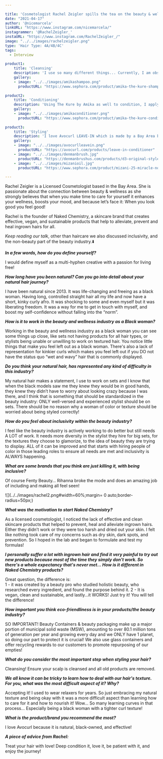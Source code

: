 ```yaml
---
 
title: 'Cosmetologist Rachel Zeigler spills the tea on the beauty & wellness industry as a black woman.'
date: "2021-04-17"
author: '@nicemarcela' 
linkURL: "https://www.instagram.com/nicemarcela/"
instagrammer: '@RachelZeigler_'
instaURL: "https://www.instagram.com/RachelZeigler_/"
image: "../../images/rachelzeigler.png"
type: 'Hair Type: 4A/4B/4C'
tags:
  - Interview
 
product1: 
    title: 'Cleansing'
    description: 'I use so many different things... Currently, I am obsessed with The Kure by Amika which helps to improve hair with each wash. I shampoo once a week or every other week, and I apply shampoo to scalp only!'
    gallery:
    - image: "../../images/amikashampoo.png"
      productURL: "https://www.sephora.com/product/amika-the-kure-shampoo-P468626"
 
product2: 
    title: 'Conditioning'
    description: 'Using The Kure by Amika as well to condition, I apply to mids to end and detangle whole head while hair is wet and conditioner is applied.'
    gallery:
    - image: "../../images/amikaconditioner.png"
      productURL: "https://www.sephora.com/product/amika-the-kure-conditioner-P468627"
 
product3: 
    title: 'Styling'
    description: 'I love Avocurl LEAVE-IN which is made by a Bay Area black woman! I apply the leave-in into my soaking wet hair and use a Denman brush to detangle + define curls, then I follow up with Mizani 25 miracle oil to seal in moisture!'
    gallery:
    - image: "../../images/avocurlleavein.png"
      productURL: "https://avocurl.com/products/leave-in-conditioner"
    - image: "../../images/denmanbrush.jpg"
      productURL: "https://denmanbrushus.com/products/d3-original-styler-7-row?variant=31964917334100"
    - image: "../../images/mizanioil.jpg"
      productURL: "https://www.sephora.com/product/mizani-25-miracle-nourishing-oil-P455842"
 
--- 
```


Rachel Zeigler is a Licensed Cosmetologist based in the Bay Area. She is passionate about the connection between beauty & wellness as she strongly believes that when you make time to care for yourself it enhances your wellness, boosts your mood, and because let’s face it: When you look good you feel good!

Rachel is the founder of Naked Chemistry, a skincare brand that creates effective, vegan, and sustainable products that help to alleviate, prevent and heal ingrown hairs for all.

*Keep reading our talk*, other than haircare we also discussed inclusivity, and the non-beauty part of the beauty industry.⬇️    

***In a few words, how do you define yourself?***  

I would define myself as a multi-hyphen creative with a passion for living free!  

***How long have you been natural? Can you go into detail about your natural hair journey?***  

I have been natural since 2013. It was life-changing and freeing as a black woman. Having long, controlled straight hair all my life and now have a short, kinky curly afro. It was shocking to some and even myself but it was liberating freedom. It was a way for me to get in touch with myself, and boost my self-confidence without falling into the “norm”.   
 
***How is it to work in the beauty and wellness industry as a Black woman?***   

Working in the beauty and wellness industry as a black woman you can see some things up close, like sets not having products for all hair types, or stylists being unable or unwilling to work on textured hair. You notice little things that make you feel left out as a black woman. There's also a lack of representation for kinkier curls which makes you feel left out if you DO not have the status quo “wet and wavy” hair that is commonly displayed. 
 
***Do you think your natural hair, has represented any kind of difficulty in this industry?***  

My natural hair makes a statement, I use to work on sets and I know that when the black models saw me they knew they would be in good hands, they knew they didn’t have to worry about looking crazy because I was there, and I think that is something that should be standardized in the beauty industry: ONLY well-versed and experienced stylist should be on sets. There should be no reason why a woman of color or texture should be worried about being styled correctly!  
 
***How do you feel about inclusivity within the beauty industry?***   

I feel like the beauty industry is actively working to do better but still needs A LOT of work. It needs more diversity in the stylist they hire for big sets, for the textures they choose to glamorize, to the idea of beauty they are trying to display. ALL of it can be improved and that starts with hiring people of color in those leading roles to ensure all needs are met and inclusivity is ALWAYS happening.
 
***What are some brands that you think are just killing it, with being inclusive?***   

Of course Fenty Beauty… Rihanna broke the mode and does an amazing job of including and making all feel seen!  

![](../../images/rachel2.png#width=60%;margin= 0 auto;border-radius=50px;)  

***What was the motivation to start Naked Chemistry?***   

As a licensed cosmetologist, I noticed the lack of effective and clean skincare products that helped to prevent, heal and alleviate ingrown hairs. Either they didn’t work or they were too harsh and dried out your skin. I felt like nothing took care of my concerns such as dry skin, dark spots, and prevention. So I hoped in the lab and began to formulate and test my formulas!  
 
***I personally suffer a lot with ingrown hair and find it very painful to try out new products because most of the time they simply don't work. So there's a whole expectancy that's never met... How is it different in Naked Chemistry products?***   

Great question, the difference is:  
1 - it was created by a beauty pro who studied holistic beauty, who researched every ingredient, and found the purpose behind it.
2 - It is vegan, clean and sustainable, and lastly…it WORKS! Just try it! You will tell the difference! 
 
***How important you think eco-friendliness is in your products/the beauty industry?***   

SO IMPORTANT! Beauty Containers & beauty packaging make up a major portion of municipal solid waste (MSW), amounting to over 80.1 million tons of generation per year and growing every day and we ONLY have 1 planet, so doing our part to protect it is crucial! We also use glass containers and offer recycling rewards to our customers to promote repurposing of our empties!  
 
***What do you consider the most important step when styling your hair?***  

Cleansing! Ensure your scalp is cleansed and all old products are removed.   

***We all know it can be tricky to learn how to deal with our hair's texture. For you, what was the most difficult aspect of it? Why?***  

Accepting it! I used to wear relaxers for years. So just embracing my natural texture and being okay with it was a more difficult aspect than learning how to care for it and how to nourish it! Wow... So many learning curves in that process... Especially being a black woman with a tighter curl texture!   

***What is the product/brand you recommend the most?***  

I love Avocurl because it is natural, black-owned, and effective!   
 
***A piece of advice from Rachel:***        
 
Treat your hair with love! Deep condition it, love it, be patient with it, and enjoy the journey! 